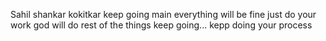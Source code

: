 Sahil shankar kokitkar
keep going main everything will be fine just do your work
god will do rest of the things
keep going...
kepp doing your process
